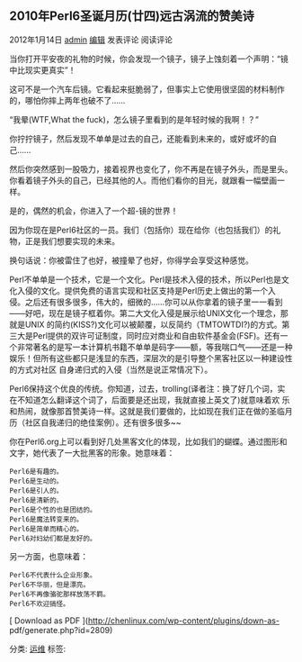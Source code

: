 ## 2010年Perl6圣诞月历(廿四)远古涡流的赞美诗

2012年1月14日 [admin](http://chenlinux.com/author/admin)
[编辑](http://chenlinux.com/wp-admin/post.php?post=2809&action=edit) 发表评论 阅读评论

当你打开平安夜的礼物的时候，你会发现一个镜子，镜子上蚀刻着一个声明：“镜中比现实更真实”！

这可不是一个汽车后镜。它看起来挺脆弱了，但事实上它使用很坚固的材料制作的，哪怕你摔上两年也破不了……

“我晕(WTF,What the fuck)，怎么镜子里看到的是年轻时候的我啊！？”

你拧拧镜子，然后发现不单单是过去的自己，还能看到未来的，或好或坏的自己……

然后你突然感到一股吸力，接着视界也变化了，你不再是在镜子外头，而是里头。你看着镜子外头的自己，已经其他的人。而他们看你的目光，就跟看一幅壁画一样。

是的，偶然的机会，你进入了一个超-镜的世界！

因为你现在是Perl6社区的一员。我们（包括你）现在给你（也包括我们）的礼物，正是我们想要实现的未来。

换句话说：你被雷住了也好，被撞晕了也好，你得学会享受这种感觉。

Perl不单单是一个技术，它是一个文化。Perl是技术入侵的技术，所以Perl也是文化入侵的文化。提供免费的语言实现和社区支持是Perl历史上做出的第一个入
侵。之后还有很多很多，伟大的，细微的……你可以从你拿着的镜子里一一看到——好吧，现在是镜子框着你。第二大文化入侵是展示给UNIX文化一个理念，那就是UNIX
的简约(KISS?)文化可以被颠覆，以反简约（TMTOWTDI?)的方式。第三大是Perl提供的双许可证制度，同时应对商业和自由软件基金会(FSF)。还有一
个非常著名的是写一本计算机书籍不单单是码字——额，等我喘口气——还是一种娱乐！但所有这些都只是浅显的东西，深层次的是引导整个黑客社区以一种建设性的方式对社区
自身递归式的入侵（当然是说正常情况下）。

Perl6保持这个优良的传统。你知道，过去，trolling(译者注：换了好几个词，实在不知道怎么翻译这个词了，后面要是还出现，我就直接上英文了)就意味着欢
乐和热闹，就像那首赞美诗一样。这就是我们要做的，比如现在我们正在做的圣临月历（社区自我递归的绝佳案例）。还有很多很多~~

你在Perl6.org上可以看到好几处黑客文化的体现，比如我们的蝴蝶。通过图形和文字，她代表了一大批黑客的形象。她意味着：

    
    
    Perl6是有趣的。
    Perl6是生动的。
    Perl6是引人的。
    Perl6是清新的。
    Perl6是个性的也是团结的。
    Perl6是魔法转变来的。
    Perl6是简单而精心的。
    Perl6对妇幼们都是友好的。

另一方面，也意味着：

    
    
    Perl6不代表什么企业形象。
    Perl6不华丽，但是漂亮。
    Perl6不再像骆驼那样放荡不羁。
    Perl6不欢迎搞怪。
    

[ Download as PDF ](http://chenlinux.com/wp-content/plugins/down-as-
pdf/generate.php?id=2809)

分类: [运维](http://chenlinux.com/category/ops) 标签:

